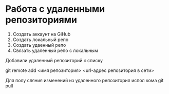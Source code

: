 # Работа с удаленными репозиториями
1. Создать аккаунт на GiHub
2. Создать локальный репо
3. Создать удаенный репо
4. Связать удаленный репо с локальным

Добавили удаленный репозиторий к списку

git remote add <имя репозитория> <url-адрес репозитория  в сети>

Для полу сляния  изменений из удаленного репозитория испол кома git pull
